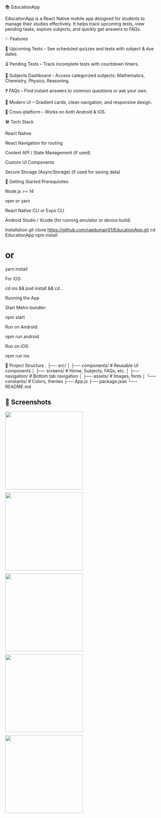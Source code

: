 📚 EducationApp

EducationApp is a React Native mobile app designed for students to manage their studies effectively. It helps track upcoming tests, view pending tasks, explore subjects, and quickly get answers to FAQs.

✨ Features

📅 Upcoming Tests – See scheduled quizzes and tests with subject & due dates.

⏳ Pending Tests – Track incomplete tests with countdown timers.

📖 Subjects Dashboard – Access categorized subjects: Mathematics, Chemistry, Physics, Reasoning.

❓ FAQs – Find instant answers to common questions or ask your own.

🎨 Modern UI – Gradient cards, clean navigation, and responsive design.

📱 Cross-platform – Works on both Android & iOS.

🛠 Tech Stack

React Native

React Navigation for routing

Context API / State Management (if used)

Custom UI Components

Secure Storage (AsyncStorage) (if used for saving data)

🚀 Getting Started
Prerequisites

Node.js >= 14

npm or yarn

React Native CLI or Expo CLI

Android Studio / Xcode (for running emulator or device build)

Installation
git clone https://github.com/raedumair01/EducationApp.git
cd EducationApp
npm install
# or
yarn install


For iOS:

cd ios && pod install && cd ..

Running the App

Start Metro bundler:

npm start


Run on Android:

npm run android


Run on iOS:

npm run ios

📂 Project Structure
.
├── src/
│   ├── components/   # Reusable UI components
│   ├── screens/      # Home, Subjects, FAQs, etc.
│   ├── navigation/   # Bottom tab navigation
│   ├── assets/       # Images, fonts
│   └── constants/    # Colors, themes
├── App.js
├── package.json
└── README.md

## 📸 Screenshots

<div style="display: flex; flex-wrap: wrap; gap: 10px;">
  <img src="https://github.com/user-attachments/assets/44b8c451-4882-4611-b2e3-f6f71336b5b7" width="250" />
  <img src="https://github.com/user-attachments/assets/54b82705-8f70-49a9-a114-fc0d8e23ef23" width="250" />
  <img src="https://github.com/user-attachments/assets/e28358ff-121a-424d-8840-9e96c7c05d7b" width="250" />
  <img src="https://github.com/user-attachments/assets/0dfece87-2429-446d-8560-68038bb01ffb" width="250" />
  <img src="https://github.com/user-attachments/assets/1e712958-b778-4712-9722-4a0dee896556" width="250" />
</div>
